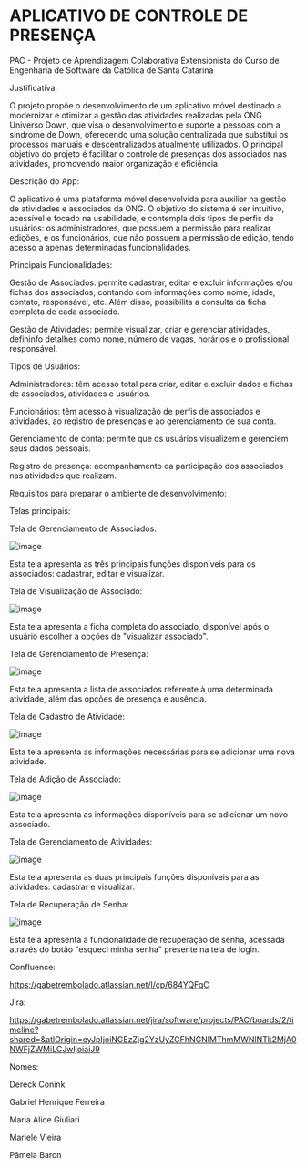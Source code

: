 # APLICATIVO DE CONTROLE DE PRESENÇA
PAC - Projeto de Aprendizagem Colaborativa Extensionista do Curso de Engenharia de Software da Católica de Santa Catarina


Justificativa:

O projeto propõe o desenvolvimento de um aplicativo móvel destinado a modernizar e otimizar a gestão das atividades realizadas pela ONG Universo Down, que visa o desenvolvimento e suporte a pessoas com a síndrome de Down, oferecendo uma solução centralizada que substitui os processos manuais e descentralizados atualmente utilizados. O principal objetivo do projeto é facilitar o controle de presenças dos associados nas atividades, promovendo maior organização e eficiência. 



Descrição do App:

O aplicativo é uma plataforma móvel desenvolvida para auxiliar na gestão de atividades e associados da ONG. O objetivo do sistema é ser intuitivo, acessível e focado na usabilidade, e contempla dois tipos de perfis de usuários: os administradores, que possuem a permissão para realizar edições, e os funcionários, que não possuem a permissão de edição, tendo acesso a apenas determinadas funcionalidades. 

Principais Funcionalidades:

  Gestão de Associados: permite cadastrar, editar e excluir informações e/ou fichas dos associados, contando com informações como nome, idade, contato, responsável, etc. Além disso, possibilita a consulta da ficha completa de cada associado. 
  
  Gestão de Atividades: permite visualizar, criar e gerenciar atividades, defininfo detalhes como nome, número de vagas, horários e o profissional responsável.
  
  Tipos de Usuários:  
  
  Administradores: têm acesso total para criar, editar e excluir dados e fichas de associados, atividades e usuários. 
  
  Funcionários: têm acesso à visualização de perfis de associados e atividades, ao registro de presenças e ao gerenciamento de sua conta. 
    
  Gerenciamento de conta: permite que os usuários visualizem e gerenciem seus dados pessoais. 

  Registro de presença: acompanhamento da participação dos associados nas atividades que realizam. 



Requisitos para preparar o ambiente de desenvolvimento:



Telas principais:

Tela de Gerenciamento de Associados:

![image](https://github.com/user-attachments/assets/37819a1e-809e-45dc-8348-6c9fbbdd6642)

Esta tela apresenta as três principais funções disponíveis para os associados: cadastrar, editar e visualizar.

Tela de Visualização de Associado:

![image](https://github.com/user-attachments/assets/1c49781e-1883-4b88-bd74-f3b60337947b)

Esta tela apresenta a ficha completa do associado, disponível após o usuário escolher a opções de "visualizar associado". 

Tela de Gerenciamento de Presença:

![image](https://github.com/user-attachments/assets/c2c1916b-d3b3-4b09-aca0-e5e632615bc0)

Esta tela apresenta a lista de associados referente à uma determinada atividade, além das opções de presença e ausência. 

Tela de Cadastro de Atividade:

![image](https://github.com/user-attachments/assets/33e5fa35-892a-420a-b19f-467aeda62b3b)

Esta tela apresenta as informações necessárias para se adicionar uma nova atividade. 

Tela de Adição de Associado:

![image](https://github.com/user-attachments/assets/2f554deb-423c-4f79-bb95-af763cc0d830)

Esta tela apresenta as informações disponíveis para se adicionar um novo associado.

Tela de Gerenciamento de Atividades:

![image](https://github.com/user-attachments/assets/6621e214-622a-4df4-8f10-94cafbce0c3a)

Esta tela apresenta as duas principais funções disponíveis para as atividades: cadastrar e visualizar.

Tela de Recuperação de Senha:

![image](https://github.com/user-attachments/assets/05ec988f-14bc-405c-9233-d84a1b4903fb)

Esta tela apresenta a funcionalidade de recuperação de senha, acessada através do botão "esqueci minha senha" presente na tela de login. 



Confluence:

https://gabetrembolado.atlassian.net/l/cp/684YQFqC



Jira:

https://gabetrembolado.atlassian.net/jira/software/projects/PAC/boards/2/timeline?shared=&atlOrigin=eyJpIjoiNGEzZjg2YzUyZGFhNGNlMThmMWNlNTk2MjA0NWFjZWMiLCJwIjoiaiJ9



Nomes:

Dereck Conink

Gabriel Henrique Ferreira

Maria Alice Giuliari

Mariele Vieira

Pâmela Baron

